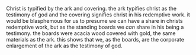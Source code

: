 Christ is typified by the ark and covering. the ark typifies christ as the testimony of
god and the covering signifies christ in his redemptive work. it would be blasphemous
for us to presume we can have a share in christs redemptive work, but as the standing
boards we *can* share in his being a testimony. the boards were acacia wood covered with
gold, the same materials as the ark. this shows that we, as the boards, are the corporate
enlargement of the ark as the testimony of god.
